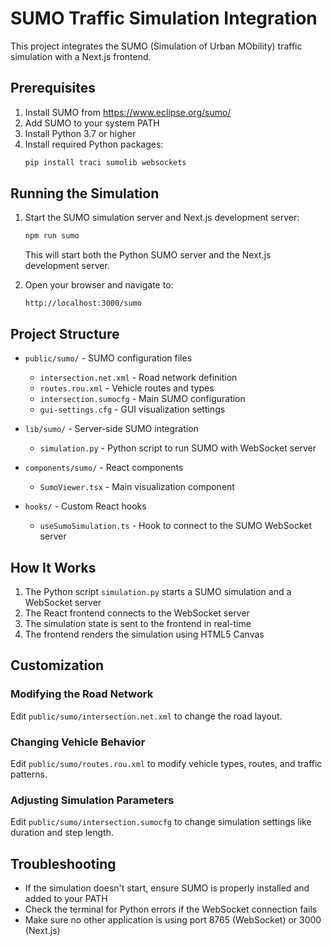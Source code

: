 # SUMO Traffic Simulation Integration

This project integrates the SUMO (Simulation of Urban MObility) traffic simulation with a Next.js frontend.

## Prerequisites

1. Install SUMO from https://www.eclipse.org/sumo/
2. Add SUMO to your system PATH
3. Install Python 3.7 or higher
4. Install required Python packages:
   ```bash
   pip install traci sumolib websockets
   ```

## Running the Simulation

1. Start the SUMO simulation server and Next.js development server:
   ```bash
   npm run sumo
   ```
   This will start both the Python SUMO server and the Next.js development server.

2. Open your browser and navigate to:
   ```
   http://localhost:3000/sumo
   ```

## Project Structure

- `public/sumo/` - SUMO configuration files
  - `intersection.net.xml` - Road network definition
  - `routes.rou.xml` - Vehicle routes and types
  - `intersection.sumocfg` - Main SUMO configuration
  - `gui-settings.cfg` - GUI visualization settings

- `lib/sumo/` - Server-side SUMO integration
  - `simulation.py` - Python script to run SUMO with WebSocket server

- `components/sumo/` - React components
  - `SumoViewer.tsx` - Main visualization component

- `hooks/` - Custom React hooks
  - `useSumoSimulation.ts` - Hook to connect to the SUMO WebSocket server

## How It Works

1. The Python script `simulation.py` starts a SUMO simulation and a WebSocket server
2. The React frontend connects to the WebSocket server
3. The simulation state is sent to the frontend in real-time
4. The frontend renders the simulation using HTML5 Canvas

## Customization

### Modifying the Road Network
Edit `public/sumo/intersection.net.xml` to change the road layout.

### Changing Vehicle Behavior
Edit `public/sumo/routes.rou.xml` to modify vehicle types, routes, and traffic patterns.

### Adjusting Simulation Parameters
Edit `public/sumo/intersection.sumocfg` to change simulation settings like duration and step length.

## Troubleshooting

- If the simulation doesn't start, ensure SUMO is properly installed and added to your PATH
- Check the terminal for Python errors if the WebSocket connection fails
- Make sure no other application is using port 8765 (WebSocket) or 3000 (Next.js)
